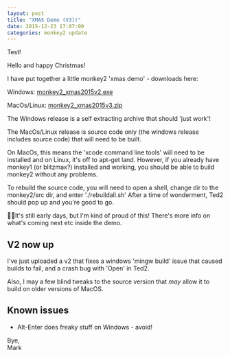 ```yaml
---
layout: post
title: "XMAS Demo (V3)!"
date: 2015-12-23 17:07:00
categories: monkey2 update
---
```


Test!

Hello and happy Christmas!

I have put together a little monkey2 'xmas demo' - downloads here:

Windows: [monkey2_xmas2015v2.exe](http://www.monkey-x.com/mak/mx2/monkey2_xmas2015v2.exe)

MacOs/Linux: [monkey2_xmas2015v3.zip](http://www.monkey-x.com/mak/mx2/monkey2_xmas2015v3.zip)

The Windows release is a self extracting archive that should 'just work'!

The MacOs/Linux release is source code only (the windows release includes source code) that will need to be built.

On MacOs, this means the 'xcode command line tools' will need to be installed and on Linux, it's off to apt-get land. However, if you already have monkey1 (or blitzmax?) installed and working, you should be able to build monkey2 without any problems.

To rebuild the source code, you will need to open a shell, change dir to the monkey2/src dir, and enter './rebuildall.sh' After a time of wonderment, Ted2 should pop up and you're good to go.

It's still early days, but I'm kind of proud of this! There's more info on what's coming next etc inside the demo.


## V2 now up

I've just uploaded a v2 that fixes a windows 'mingw build' issue that caused builds to fail, and a crash bug with 'Open' in Ted2.

Also, I may a few blind tweaks to the source version that *may* allow it to build on older versions of MacOS.

## Known issues

* Alt-Enter does freaky stuff on Windows - avoid!


Bye,  
Mark
